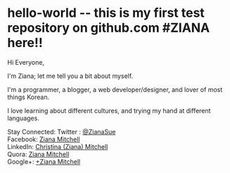hello-world  -- this is  my first test repository on github.com
#ZIANA here!!
===================
Hi Everyone,

I'm Ziana; let me tell you a bit about myself.

I'm a programmer, a blogger, a web developer/designer, and lover of most things Korean.

I  love learning about different cultures, and trying my hand at different languages.

Stay Connected:
Twitter : <a href="https://twitter.com/zianasue">@ZianaSue</a><br/>
Facebook: <a href="https://facebook.com/trickymitchell">Ziana Mitchell</a><br/>
LinkedIn: <a href="https://linkedin.com/in/cnmitchell">Christina (Ziana) Mitchell</a><br/>
Quora:    <a href="https://quora.com/Ziana-Mitchell">Ziana Mitchell</a> <br/>
Google+:  <a href="https://plus.google.com/u/0/+ZianaMitchell">+Ziana Mitchell</a><br/>
